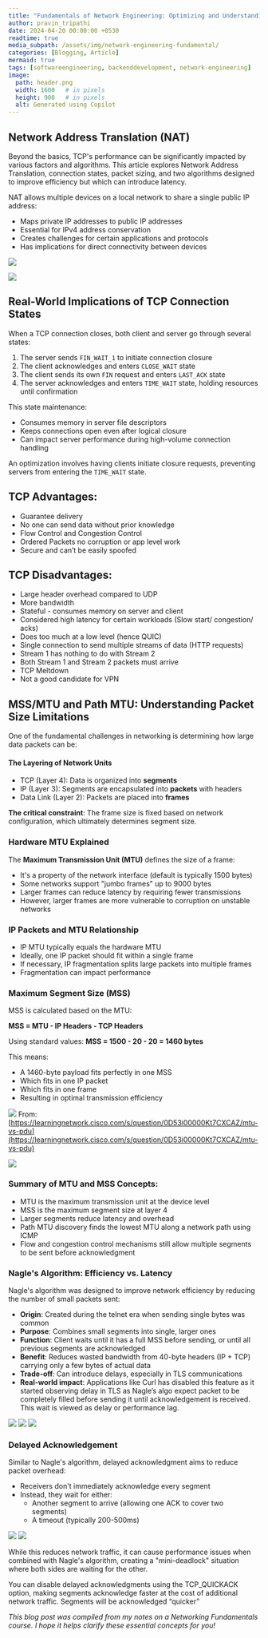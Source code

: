 ```yaml
---
title: "Fundamentals of Network Engineering: Optimizing and Understanding TCP's Behavior - Part 4"
author: pravin_tripathi
date: 2024-04-20 00:00:00 +0530
readtime: true
media_subpath: /assets/img/network-engineering-fundamental/
categories: [Blogging, Article]
mermaid: true
tags: [softwareengineering, backenddevelopment, network-engineering]
image:
  path: header.png
  width: 1600   # in pixels
  height: 900   # in pixels
  alt: Generated using Copilot
---
```


## Network Address Translation (NAT)
Beyond the basics, TCP's performance can be significantly impacted by various factors and algorithms. This article explores Network Address Translation, connection states, packet sizing, and two algorithms designed to improve efficiency but which can introduce latency.

NAT allows multiple devices on a local network to share a single public IP address:

- Maps private IP addresses to public IP addresses
- Essential for IPv4 address conservation
- Creates challenges for certain applications and protocols
- Has implications for direct connectivity between devices

![](image10.png)

![](image18.png)

## Real-World Implications of TCP Connection States

When a TCP connection closes, both client and server go through several states:

1. The server sends `FIN_WAIT_1` to initiate connection closure
2. The client acknowledges and enters `CLOSE_WAIT` state
3. The client sends its own `FIN` request and enters `LAST_ACK` state
4. The server acknowledges and enters `TIME_WAIT` state, holding resources until confirmation

This state maintenance:
- Consumes memory in server file descriptors
- Keeps connections open even after logical closure
- Can impact server performance during high-volume connection handling

An optimization involves having clients initiate closure requests, preventing servers from entering the `TIME_WAIT` state.

## TCP Advantages:
- Guarantee delivery
- No one can send data without prior knowledge
- Flow Control and Congestion Control
- Ordered Packets no corruption or app level work
- Secure and can’t be easily spoofed

## TCP Disadvantages:
- Large header overhead compared to UDP
- More bandwidth
- Stateful - consumes memory on server and client
- Considered high latency for certain workloads (Slow start/ congestion/ acks)
- Does too much at a low level (hence QUIC)
- Single connection to send multiple streams of data (HTTP requests)
- Stream 1 has nothing to do with Stream 2
- Both Stream 1 and Stream 2 packets must arrive
- TCP Meltdown
- Not a good candidate for VPN

## MSS/MTU and Path MTU: Understanding Packet Size Limitations

One of the fundamental challenges in networking is determining how large data packets can be:

#### The Layering of Network Units
- TCP (Layer 4): Data is organized into **segments**
- IP (Layer 3): Segments are encapsulated into **packets** with headers
- Data Link (Layer 2): Packets are placed into **frames**

**The critical constraint**: The frame size is fixed based on network configuration, which ultimately determines segment size.

### Hardware MTU Explained

The **Maximum Transmission Unit (MTU)** defines the size of a frame:
- It's a property of the network interface (default is typically 1500 bytes)
- Some networks support "jumbo frames" up to 9000 bytes
- Larger frames can reduce latency by requiring fewer transmissions
- However, larger frames are more vulnerable to corruption on unstable networks

### IP Packets and MTU Relationship

- IP MTU typically equals the hardware MTU
- Ideally, one IP packet should fit within a single frame
- If necessary, IP fragmentation splits large packets into multiple frames
- Fragmentation can impact performance

### Maximum Segment Size (MSS)

MSS is calculated based on the MTU:

**MSS = MTU - IP Headers - TCP Headers**

Using standard values: **MSS = 1500 - 20 - 20 = 1460 bytes**

This means:
- A 1460-byte payload fits perfectly in one MSS
- Which fits in one IP packet
- Which fits in one frame
- Resulting in optimal transmission efficiency

![](image19.png)
From: [https://learningnetwork.cisco.com/s/question/0D53i00000Kt7CXCAZ/mtu-vs-pdu](https://learningnetwork.cisco.com/s/question/0D53i00000Kt7CXCAZ/mtu-vs-pdu)

![](image31.png)

### Summary of MTU and MSS Concepts:
- MTU is the maximum transmission unit at the device level
- MSS is the maximum segment size at layer 4
- Larger segments reduce latency and overhead
- Path MTU discovery finds the lowest MTU along a network path using ICMP
- Flow and congestion control mechanisms still allow multiple segments to be sent before acknowledgment

### Nagle's Algorithm: Efficiency vs. Latency

Nagle's algorithm was designed to improve network efficiency by reducing the number of small packets sent:

- **Origin**: Created during the telnet era when sending single bytes was common
- **Purpose**: Combines small segments into single, larger ones
- **Function**: Client waits until it has a full MSS before sending, or until all previous segments are acknowledged
- **Benefit**: Reduces wasted bandwidth from 40-byte headers (IP + TCP) carrying only a few bytes of actual data
- **Trade-off**: Can introduce delays, especially in TLS communications
- **Real-world impact**: Applications like Curl has disabled this feature as it started observing delay in TLS as Nagle’s algo expect packet to be completely filled before sending it until acknowledgement is received. This wait is viewed as delay or performance lag.

![](image3.png)
![](image8.png)
![](image20.png)

### Delayed Acknowledgement

Similar to Nagle's algorithm, delayed acknowledgment aims to reduce packet overhead:

- Receivers don't immediately acknowledge every segment
- Instead, they wait for either:
  - Another segment to arrive (allowing one ACK to cover two segments)
  - A timeout (typically 200-500ms)

![](image37.png)
![](image9.png)

While this reduces network traffic, it can cause performance issues when combined with Nagle's algorithm, creating a "mini-deadlock" situation where both sides are waiting for the other.

You can disable delayed acknowledgments using the TCP_QUICKACK option, making segments acknowledge faster at the cost of additional network traffic. Segments will be acknowledged “quicker”


*This blog post was compiled from my notes on a Networking Fundamentals course. I hope it helps clarify these essential concepts for you!*